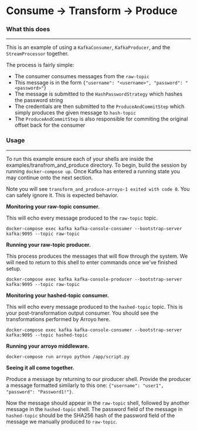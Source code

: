 # Consume -> Transform -> Produce

### What this does

---

This is an example of using a `KafkaConsumer`, `KafkaProducer`, and the `StreamProcessor` together.

The process is fairly simple:

- The consumer consumes messages from the `raw-topic`
- This message is in the form `{"username": "<username>", "password": "<password>"}`
- The message is submitted to the `HashPasswordStrategy` which hashes the password string
- The credentials are then submitted to the `ProduceAndCommitStep` which simply produces the given message to `hash-topic`
- The `ProduceAndCommitStep` is also responsible for commiting the original offset back for the consumer

### Usage

---

To run this example ensure each of your shells are inside the examples/transfrom_and_produce directory. To begin, build the session by running `docker-compose up`. Once Kafka has entered a running state you may continue onto the next section.

Note you will see `transform_and_produce-arroyo-1 exited with code 0`. You can safely ignore it. This is expected behavior.

**Monitoring your raw-topic consumer.**

This will echo every message produced to the `raw-topic` topic.

```shell
docker-compose exec kafka kafka-console-consumer --bootstrap-server kafka:9095 --topic raw-topic
```

**Running your raw-topic producer.**

This process produces the messages that will flow through the system. We will need to return to this shell to enter commands once we've finished setup.

```shell
docker-compose exec kafka kafka-console-producer --bootstrap-server kafka:9095 --topic raw-topic
```

**Monitoring your hashed-topic consumer.**

This will echo every message produced to the `hashed-topic` topic. This is your post-transformation output consumer. You should see the transformations performed by Arroyo here.

```shell
docker-compose exec kafka kafka-console-consumer --bootstrap-server kafka:9095 --topic hashed-topic
```

**Running your arroyo middleware.**

```shell
docker-compose run arroyo python /app/script.py
```

**Seeing it all come together.**

Produce a message by returning to our producer shell. Provide the producer a message formatted similarly to this one: `{"username": "user1", "password": "Password1!"}`.

Now the message should appear in the `raw-topic` shell, followed by another message in the `hashed-topic` shell. The password field of the message in `hashed-topic` should be the SHA256 hash of the password field of the message we manually produced to `raw-topic`.
